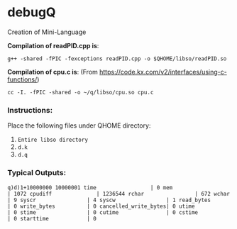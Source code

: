 # debugQ
Creation of Mini-Language

__Compilation of readPID.cpp is__:

`g++ -shared -fPIC -fexceptions readPID.cpp -o $QHOME/libso/readPID.so`

__Compilation of cpu.c is__: 
(From https://code.kx.com/v2/interfaces/using-c-functions/)

`cc -I. -fPIC -shared -o ~/q/libso/cpu.so cpu.c`


### Instructions:

Place the following files under QHOME directory:
1) `Entire libso directory`
2) `d.k`
3) `d.q` 


### Typical Outputs:

`
q)d)1+10000000
10000001
time                 | 0
mem                  | 1072
cpudiff              | 1236544
rchar                | 672
wchar                | 9
syscr                | 4
syscw                | 1
read_bytes           | 0
write_bytes          | 0
cancelled_write_bytes| 0
utime                | 0
stime                | 0
cutime               | 0
cstime               | 0
starttime            | 0
`
